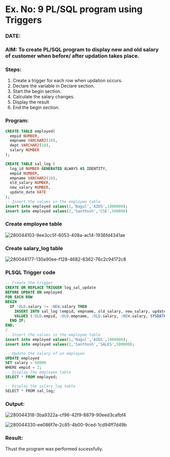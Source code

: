 # Ex. No: 9 PL/SQL program using Triggers 
### DATE: 
### AIM: To create PL/SQL program to display new and old salary of customer when before/ after updation takes place. 

### Steps:
1. Create a trigger for each row when updation occurs.
2. Declare the variable in Declare section.
3. Start the begin section.
4. Calculate the salary changes.
5. Display the result 
6. End the begin section.

### Program:
```sql
CREATE TABLE employed(
  empid NUMBER,
  empname VARCHAR2(10),
  dept VARCHAR2(10),
  salary NUMBER
);

CREATE TABLE sal_log (
  log_id NUMBER GENERATED ALWAYS AS IDENTITY,
  empid NUMBER,
  empname VARCHAR2(10),
  old_salary NUMBER,
  new_salary NUMBER,
  update_date DATE
);
-- Insert the values in the employee table
insert into employed values(1,'Nagul','AIDS',1000000);
insert into employed values(2,'Santhosh','CSE',500000)
```
### Create employee table

![280044103-9ee3cc5f-8053-408a-ac14-1936fd4341ae](https://github.com/Prem-Kumar13122004/DBMS/assets/119291590/fd454145-12f1-489d-83dd-3b9f725ab9fa)


### Create salary_log table

![280044177-130a90ee-f128-4682-8362-76c2c94172c8](https://github.com/Prem-Kumar13122004/DBMS/assets/119291590/84b5f13f-e6de-40b9-8c67-e2b54392debd)



### PLSQL Trigger code
```sql
-- Create the trigger
CREATE OR REPLACE TRIGGER log_sal_update
BEFORE UPDATE ON employed
FOR EACH ROW
BEGIN
  IF :OLD.salary != :NEW.salary THEN
    INSERT INTO sal_log (empid, empname, old_salary, new_salary, update_date)
    VALUES (:OLD.empid, :OLD.empname, :OLD.salary, :NEW.salary, SYSDATE);
  END IF;
END;
/
-- Insert the values in the employee table
insert into employed values(1,'Nagul','AIDS',1000000);
insert into employed values(2,'Santhosh','SALES',500000);

-- Update the salary of an employee
UPDATE employed
SET salary = 60000
WHERE empid = 1;
-- Display the employee table
SELECT * FROM employed;

-- Display the salary_log table
SELECT * FROM sal_log;
```
### Output:
![280044318-3ba9322a-cf96-42f9-8879-90eed3cafbf4](https://github.com/Prem-Kumar13122004/DBMS/assets/119291590/f403cd9a-5775-4dd9-9cbb-6212548844ca)


![280044330-ee086f7e-2c85-4b00-9ced-1cd94ff7d49b](https://github.com/Prem-Kumar13122004/DBMS/assets/119291590/a19cdc61-db77-434b-93da-0c327c7862bf)


### Result:
Thust the program was performed sucessfully.
